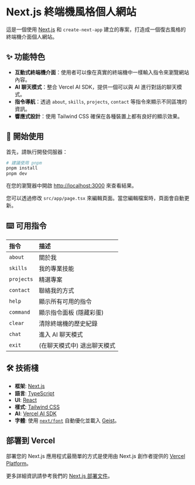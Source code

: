 # Next.js 終端機風格個人網站

這是一個使用 [Next.js](https://nextjs.org) 和 `create-next-app` 建立的專案，打造成一個復古風格的終端機介面個人網站。

## ✨ 功能特色

*   **互動式終端機介面**：使用者可以像在真實的終端機中一樣輸入指令來瀏覽網站內容。
*   **AI 聊天模式**：整合 Vercel AI SDK，提供一個可以與 AI 進行對話的聊天模式。
*   **指令導航**：透過 `about`, `skills`, `projects`, `contact` 等指令來顯示不同區塊的資訊。
*   **響應式設計**：使用 Tailwind CSS 確保在各種裝置上都有良好的顯示效果。

## 🚀 開始使用

首先，請執行開發伺服器：

```bash
# 建議使用 pnpm
pnpm install
pnpm dev
```

在您的瀏覽器中開啟 [http://localhost:3000](http://localhost:3000) 來查看結果。

您可以透過修改 `src/app/page.tsx` 來編輯頁面。當您編輯檔案時，頁面會自動更新。

## ⌨️ 可用指令

| 指令      | 描述                             |
| :-------- | :------------------------------- |
| `about`   | 關於我                           |
| `skills`  | 我的專業技能                     |
| `projects`| 精選專案                         |
| `contact` | 聯絡我的方式                     |
| `help`    | 顯示所有可用的指令               |
| `command` | 顯示指令面板 (隱藏彩蛋) |
| `clear`   | 清除終端機的歷史紀錄             |
| `chat`    | 進入 AI 聊天模式                 |
| `exit`    | (在聊天模式中) 退出聊天模式      |


## 🛠️ 技術棧

*   **框架**: [Next.js](https://nextjs.org/)
*   **語言**: [TypeScript](https://www.typescriptlang.org/)
*   **UI**: [React](https://react.dev/)
*   **樣式**: [Tailwind CSS](https://tailwindcss.com/)
*   **AI**: [Vercel AI SDK](https://sdk.vercel.ai/docs)
*   **字體**: 使用 [`next/font`](https://nextjs.org/docs/app/building-your-application/optimizing/fonts) 自動優化並載入 [Geist](https://vercel.com/font)。

## 部署到 Vercel

部署您的 Next.js 應用程式最簡單的方式是使用由 Next.js 創作者提供的 [Vercel Platform](https://vercel.com/new?utm_medium=default-template&filter=next.js&utm_source=create-next-app&utm_campaign=create-next-app-readme)。

更多詳細資訊請參考我們的 [Next.js 部署文件](https://nextjs.org/docs/app/building-your-application/deploying)。
